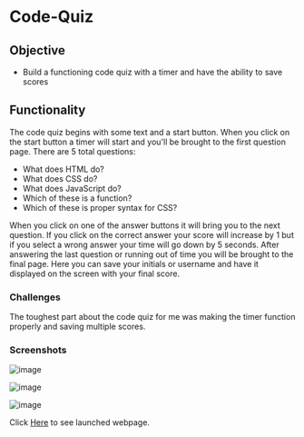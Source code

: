 # Code-Quiz

## Objective

* Build a functioning code quiz with a timer and have the ability to save scores

## Functionality

The code quiz begins with some text and a start button. When you click on the start button a timer will start and you'll be brought to the first question page. There are 5 total questions:
  * What does HTML do?
  * What does CSS do?
  * What does JavaScript do?
  * Which of these is a function?
  * Which of these is proper syntax for CSS?

When you click on one of the answer buttons it will bring you to the next question. If you click on the correct answer your score will increase by 1 but if you select a wrong answer your time will go down by 5 seconds. After answering the last question or running out of time you will be brought to the final page. Here you can save your initials or username and have it displayed on the screen with your final score.

### Challenges

The toughest part about the code quiz for me was making the timer function properly and saving multiple scores.

### Screenshots

![image](https://user-images.githubusercontent.com/69565347/94497066-ec922180-01aa-11eb-9f62-acf9e6568168.png)

![image](https://user-images.githubusercontent.com/69565347/94497155-2fec9000-01ab-11eb-8b05-1d2e0c0c07a1.png)

![image](https://user-images.githubusercontent.com/69565347/94497197-53afd600-01ab-11eb-9481-b37567ecb046.png)

Click [Here](https://npcoding25.github.io/Homework4.Code-Quiz/) to see launched webpage.